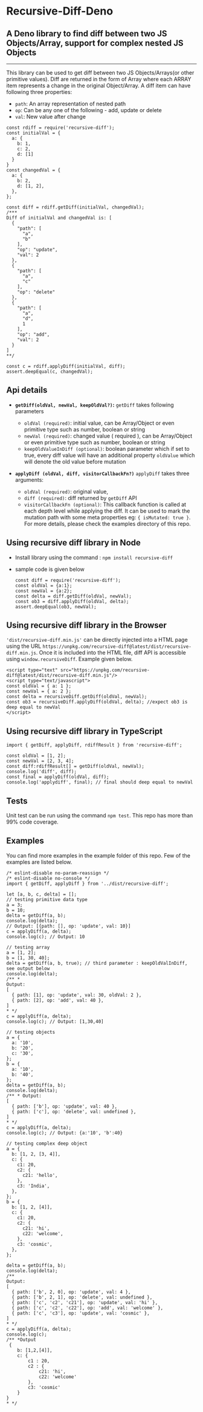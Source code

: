 # Recursive-Diff-Deno

## A Deno library to find diff between two JS Objects/Array, support for complex nested JS Objects

* * *

This library can be used to get diff between two JS Objects/Arrays(or other primitive values). Diff are returned in the form of Array where each ARRAY item  represents a change in the original Object/Array. A diff item can have following three properties:

-   `path`: An array representation of nested path
-   `op`: Can be any one of the following - add, update or delete
-   `val`: New value after change


```
const rdiff = require('recursive-diff');
const initialVal = {
  a: {
    b: 1,
    c: 2,
    d: [1]
  }
}
const changedVal = {
  a: {
    b: 2,
    d: [1, 2],
  },
};

const diff = rdiff.getDiff(initialVal, changedVal);
/***
Diff of initialVal and changedVal is: [
  {
    "path": [
      "a",
      "b"
    ],
    "op": "update",
    "val": 2
  },
  {
    "path": [
      "a",
      "c"
    ],
    "op": "delete"
  },
  {
    "path": [
      "a",
      "d",
      1
    ],
    "op": "add",
    "val": 2
  }
]
**/

const c = rdiff.applyDiff(initialVal, diff);
assert.deepEqual(c, changedVal);

```

## Api details

-   **`getDiff(oldVal, newVal, keepOldVal?)`:** `getDiff` takes following parameters
    -   `oldVal (required)`:  initial value, can be Array/Object or even primitive type such as number, boolean or string
    -   `newVal (required)`: changed value ( required ), can be Array/Object or even primitive type such as number, boolean or string
    -   `keepOldValueInDiff (optional)`: boolean parameter which if set to true, every diff value will have an additional property `oldValue` which will denote the old value before mutation

-   **`applyDiff (oldVal, diff, visitorCallbackFn?)`** `applyDiff` takes three arguments:
    -   `oldVal (required)`: original value,
    -   `diff (required)`: diff returned by `getDiff` API
    -   `visitorCallbackFn (optional)`: This callback function is called at each depth level while applying the diff. It can be used to mark the mutation path with some meta properties eg: `{ isMutated: true }`. For more details, please check the examples directory of this repo.

## Using recursive diff library in Node

-   Install library using the command : `npm install recursive-diff`
-   sample code is given below

    ```
    const diff = require('recursive-diff');
    const oldVal = {a:1};
    const newVal = {a:2};
    const delta = diff.getDiff(oldVal, newVal);
    const ob3 = diff.applyDiff(oldVal, delta);
    assert.deepEqual(ob3, newVal);

    ```

## Using recursive diff library in the Browser

`'dist/recursive-diff.min.js'` can be directly injected into a HTML page using the URL `https://unpkg.com/recursive-diff@latest/dist/recursive-diff.min.js`. Once it is included into the HTML file, diff API is accessible using  `window.recursiveDiff`. Example given below.

    <script type="text" src="https://unpkg.com/recursive-diff@latest/dist/recursive-diff.min.js"/>
    <script type="text/javascript">
    const oldVal = { a: 1 };
    const newVal = { a: 2 };
    const delta = recursiveDiff.getDiff(oldVal, newVal);
    const ob3 = recursiveDiff.applyDiff(oldVal, delta); //expect ob3 is deep equal to newVal
    </script>

## Using recursive diff library in TypeScript

    import { getDiff, applyDiff, rdiffResult } from 'recursive-diff';

    const oldVal = [1, 2];
    const newVal = [2, 3, 4];
    const diff:rdiffResult[] = getDiff(oldVal, newVal);
    console.log('diff', diff);
    const final = applyDiff(oldVal, diff);
    console.log('applydiff', final); // final should deep equal to newVal

## Tests

Unit test can be run using the command `npm test`. This repo has more than 99% code coverage.

## Examples

You can find more examples in the example folder of this repo. Few of the examples are listed below.

```
/* eslint-disable no-param-reassign */
/* eslint-disable no-console */
import { getDiff, applyDiff } from '../dist/recursive-diff';

let [a, b, c, delta] = [];
// testing primitive data type
a = 3;
b = 10;
delta = getDiff(a, b);
console.log(delta);
// Output: [{path: [], op: 'update', val: 10}]
c = applyDiff(a, delta);
console.log(c); // Output: 10

// testing array
a = [1, 2];
b = [1, 30, 40];
delta = getDiff(a, b, true); // third parameter : keepOldValInDiff, see output below
console.log(delta);
/** *
Output:
[
  { path: [1], op: 'update', val: 30, oldVal: 2 },
  { path: [2], op: 'add', val: 40 },
]
* */
c = applyDiff(a, delta);
console.log(c); // Output: [1,30,40]

// testing objects
a = {
  a: '10',
  b: '20',
  c: '30',
};
b = {
  a: '10',
  b: '40',
};
delta = getDiff(a, b);
console.log(delta);
/** * Output:
[
  { path: ['b'], op: 'update', val: 40 },
  { path: ['c'], op: 'delete', val: undefined },
]
* */
c = applyDiff(a, delta);
console.log(c); // Output: {a:'10', 'b':40}

// testing complex deep object
a = {
  b: [1, 2, [3, 4]],
  c: {
    c1: 20,
    c2: {
      c21: 'hello',
    },
    c3: 'India',
  },
};
b = {
  b: [1, 2, [4]],
  c: {
    c1: 20,
    c2: {
      c21: 'hi',
      c22: 'welcome',
    },
    c3: 'cosmic',
  },
};

delta = getDiff(a, b);
console.log(delta);
/**
Output:
[
  { path: ['b', 2, 0], op: 'update', val: 4 },
  { path: ['b', 2, 1], op: 'delete', val: undefined },
  { path: ['c', 'c2', 'c21'], op: 'update', val: 'hi' },
  { path: ['c', 'c2', 'c22'], op: 'add', val: 'welcome' },
  { path: ['c', 'c3'], op: 'update', val: 'cosmic' },
]
* */
c = applyDiff(a, delta);
console.log(c);
/** *Output
 {
    b: [1,2,[4]],
    c: {
        c1 : 20,
        c2 : {
            c21: 'hi',
            c22: 'welcome'
        },
        c3: 'cosmic'
    }
}
* */

```

[npm-image]: https://img.shields.io/npm/v/recursive-diff.svg

[npm-url]: https://npmjs.org/package/recursive-diff

[downloads-image]: https://img.shields.io/npm/dm/recursive-diff.svg

[downloads-url]: https://npmjs.org/package/recursive-diff

[travis-image]: https://img.shields.io/travis/cosmicanant/recursive-diff/master.svg

[travis-url]: https://travis-ci.org/cosmicanant/recursive-diff

[coveralls-image]: https://coveralls.io/repos/github/cosmicanant/recursive-diff/badge.svg?branch=master

[coveralls-url]: https://coveralls.io/github/cosmicanant/recursive-diff?branch=master
